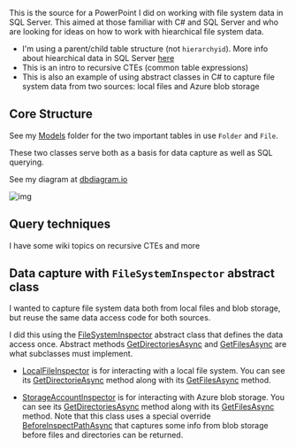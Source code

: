 This is the source for a PowerPoint I did on working with file system data in SQL Server. This aimed at those familiar with C# and SQL Server and who are looking for ideas on how to work with hiearchical file system data.

- I'm using a parent/child table structure (not `hierarchyid`). More info about hiearchical data in SQL Server [here](https://docs.microsoft.com/en-us/sql/relational-databases/hierarchical-data-sql-server?view=sql-server-ver15)
- This is an intro to recursive CTEs (common table expressions)
- This is also an example of using abstract classes in C# to capture file system data from two sources: local files and Azure blob storage

## Core Structure
See my [Models](https://github.com/adamfoneil/TreeData/tree/master/TreeData.Library/Models) folder for the two important tables in use `Folder` and `File`.

These two classes serve both as a basis for data capture as well as SQL querying.

See my diagram at [dbdiagram.io](https://dbdiagram.io/d/5f5ec5c810a0a51c74d4da02)

![img](https://adamosoftware.blob.core.windows.net/images/fiile-system.png)

## Query techniques
I have some wiki topics on recursive CTEs and more

## Data capture with `FileSystemInspector` abstract class
I wanted to capture file system data both from local files and blob storage, but reuse the same data access code for both sources.

I did this using the [FileSystemInspector](https://github.com/adamfoneil/TreeData/blob/master/TreeData.Library/Abstract/FileSystemInspector.cs) abstract class that defines the data access once. Abstract methods [GetDirectoriesAsync](https://github.com/adamfoneil/TreeData/blob/master/TreeData.Library/Abstract/FileSystemInspector.cs#L73) and [GetFilesAsync](https://github.com/adamfoneil/TreeData/blob/master/TreeData.Library/Abstract/FileSystemInspector.cs#L78) are what subclasses must implement.

- [LocalFileInspector](https://github.com/adamfoneil/TreeData/blob/master/TreeData.Library/LocalFileInspector.cs) is for interacting with a local file system. You can see its [GetDirectorieAsync](https://github.com/adamfoneil/TreeData/blob/master/TreeData.Library/LocalFileInspector.cs#L14) method along with its [GetFilesAsync](https://github.com/adamfoneil/TreeData/blob/master/TreeData.Library/LocalFileInspector.cs#L33) method.

- [StorageAccountInspector](https://github.com/adamfoneil/TreeData/blob/master/TreeData.Library/StorageAccountInspector.cs) is for interacting with Azure blob storage. You can see its [GetDirectoriesAsync](https://github.com/adamfoneil/TreeData/blob/master/TreeData.Library/StorageAccountInspector.cs#L38) method along with its [GetFilesAsync](https://github.com/adamfoneil/TreeData/blob/master/TreeData.Library/StorageAccountInspector.cs#L45) method. Note that this class uses a special override [BeforeInspectPathAsync](https://github.com/adamfoneil/TreeData/blob/master/TreeData.Library/StorageAccountInspector.cs#L26) that captures some info from blob storage before files and directories can be returned.

